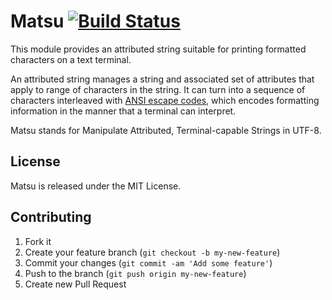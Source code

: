 # Matsu [![Build Status](https://travis-ci.org/uasi/matsu.svg?branch=master)](https://travis-ci.org/uasi/matsu)

This module provides an attributed string suitable for printing formatted
characters on a text terminal.

An attributed string manages a string and associated set of attributes that
apply to range of characters in the string. It can turn into a sequence of
characters interleaved with [ANSI escape codes], which encodes formatting
information in the manner that a terminal can interpret.

[ANSI escape codes]: https://en.wikipedia.org/wiki/ANSI_escape_code

Matsu stands for Manipulate Attributed, Terminal-capable Strings in UTF-8.

## License

Matsu is released under the MIT License.

## Contributing

1. Fork it
2. Create your feature branch (`git checkout -b my-new-feature`)
3. Commit your changes (`git commit -am 'Add some feature'`)
4. Push to the branch (`git push origin my-new-feature`)
5. Create new Pull Request
